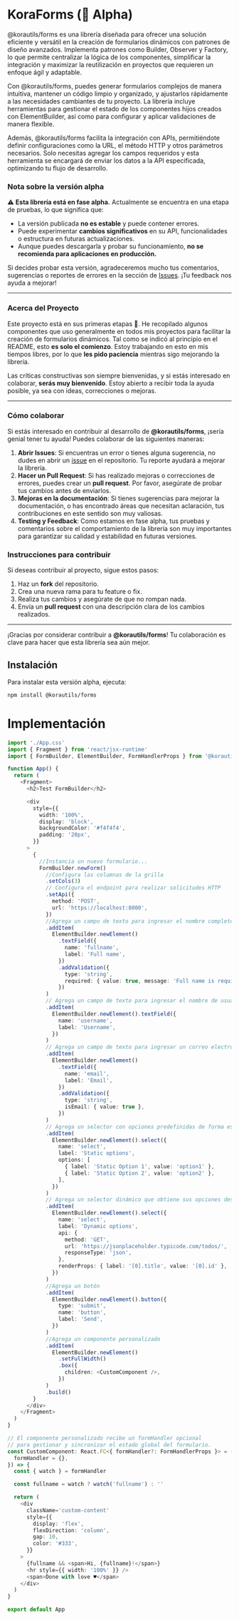 # KoraForms (🚧 Alpha)

@korautils/forms es una librería diseñada para ofrecer una solución eficiente y versátil en la creación de formularios dinámicos con patrones de diseño avanzados. Implementa patrones como Builder, Observer y Factory, lo que permite centralizar la lógica de los componentes, simplificar la integración y maximizar la reutilización en proyectos que requieren un enfoque ágil y adaptable.

Con @korautils/forms, puedes generar formularios complejos de manera intuitiva, mantener un código limpio y organizado, y ajustarlos rápidamente a las necesidades cambiantes de tu proyecto. La librería incluye herramientas para gestionar el estado de los componentes hijos creados con ElementBuilder, así como para configurar y aplicar validaciones de manera flexible.

Además, @korautils/forms facilita la integración con APIs, permitiéndote definir configuraciones como la URL, el método HTTP y otros parámetros necesarios. Solo necesitas agregar los campos requeridos y esta herramienta se encargará de enviar los datos a la API especificada, optimizando tu flujo de desarrollo.

### **Nota sobre la versión alpha**

⚠️ **Esta librería está en fase alpha.** Actualmente se encuentra en una etapa de pruebas, lo que significa que:

- La versión publicada **no es estable** y puede contener errores.
- Puede experimentar **cambios significativos** en su API, funcionalidades o estructura en futuras actualizaciones.
- Aunque puedes descargarla y probar su funcionamiento, **no se recomienda para aplicaciones en producción.**

Si decides probar esta versión, agradeceremos mucho tus comentarios, sugerencias o reportes de errores en la sección de [Issues](https://github.com/korautils/forms). ¡Tu feedback nos ayuda a mejorar!

---

### **Acerca del Proyecto**

Este proyecto está en sus primeras etapas 🚀. He recopilado algunos componentes que uso generalmente en todos mis proyectos para facilitar la creación de formularios dinámicos. Tal como se indicó al principio en el README, esto **es solo el comienzo**. Estoy trabajando en esto en mis tiempos libres, por lo que **les pido paciencia** mientras sigo mejorando la librería.

Las críticas constructivas son siempre bienvenidas, y si estás interesado en colaborar, **serás muy bienvenido**. Estoy abierto a recibir toda la ayuda posible, ya sea con ideas, correcciones o mejoras.

---

### **Cómo colaborar**

Si estás interesado en contribuir al desarrollo de **@korautils/forms**, ¡sería genial tener tu ayuda! Puedes colaborar de las siguientes maneras:

1. **Abrir Issues**: Si encuentras un error o tienes alguna sugerencia, no dudes en abrir un [issue](https://github.com/korautils/forms/issues) en el repositorio. Tu reporte ayudará a mejorar la librería.
2. **Hacer un Pull Request**: Si has realizado mejoras o correcciones de errores, puedes crear un **pull request**. Por favor, asegúrate de probar tus cambios antes de enviarlos.
3. **Mejoras en la documentación**: Si tienes sugerencias para mejorar la documentación, o has encontrado áreas que necesitan aclaración, tus contribuciones en este sentido son muy valiosas.
4. **Testing y Feedback**: Como estamos en fase alpha, tus pruebas y comentarios sobre el comportamiento de la librería son muy importantes para garantizar su calidad y estabilidad en futuras versiones.

### **Instrucciones para contribuir**

Si deseas contribuir al proyecto, sigue estos pasos:

1. Haz un **fork** del repositorio.
2. Crea una nueva rama para tu feature o fix.
3. Realiza tus cambios y asegúrate de que no rompan nada.
4. Envía un **pull request** con una descripción clara de los cambios realizados.

---

¡Gracias por considerar contribuir a **@korautils/forms**! Tu colaboración es clave para hacer que esta librería sea aún mejor.

## Instalación

Para instalar esta versión alpha, ejecuta:

```bash
npm install @korautils/forms
```

# Implementación

```ts
import './App.css'
import { Fragment } from 'react/jsx-runtime'
import { FormBuilder, ElementBuilder, FormHandlerProps } from '@korautils/forms'

function App() {
  return (
    <Fragment>
      <h2>Test FormBuilder</h2>

      <div
        style={{
          width: '100%',
          display: 'block',
          backgroundColor: '#f4f4f4',
          padding: '20px',
        }}
      >
        {
          //Instancia un nuevo formulario...
          FormBuilder.newForm()
            //Configura las columnas de la grilla
            .setCols(3)
            // Configura el endpoint para realizar solicitudes HTTP
            .setApi({
              method: 'POST',
              url: 'https://localhost:8000',
            })
            //Agrega un campo de texto para ingresar el nombre completo
            .addItem(
              ElementBuilder.newElement()
                .textField({
                  name: 'fullname',
                  label: 'Full name',
                })
                .addValidation({
                  type: 'string',
                  required: { value: true, message: 'Full name is required' },
                })
            )
            // Agrega un campo de texto para ingresar el nombre de usuario
            .addItem(
              ElementBuilder.newElement().textField({
                name: 'username',
                label: 'Username',
              })
            )
            // Agrega un campo de texto para ingresar un correo electrónico con validación de formato
            .addItem(
              ElementBuilder.newElement()
                .textField({
                  name: 'email',
                  label: 'Email',
                })
                .addValidation({
                  type: 'string',
                  isEmail: { value: true },
                })
            )
            // Agrega un selector con opciones predefinidas de forma estática
            .addItem(
              ElementBuilder.newElement().select({
                name: 'select',
                label: 'Static options',
                options: [
                  { label: 'Static Option 1', value: 'option1' },
                  { label: 'Static Option 2', value: 'option2' },
                ],
              })
            )
            // Agrega un selector dinámico que obtiene sus opciones desde una API
            .addItem(
              ElementBuilder.newElement().select({
                name: 'select',
                label: 'Dynamic options',
                api: {
                  method: 'GET',
                  url: 'https://jsonplaceholder.typicode.com/todos/',
                  responseType: 'json',
                },
                renderProps: { label: '[0].title', value: '[0].id' },
              })
            )
            //Agrega un botón
            .addItem(
              ElementBuilder.newElement().button({
                type: 'submit',
                name: 'button',
                label: 'Send',
              })
            )
            //Agrega un componente personalizado
            .addItem(
              ElementBuilder.newElement()
                .setFullWidth()
                .box({
                  children: <CustomComponent />,
                })
            )
            .build()
        }
      </div>
    </Fragment>
  )
}

// El componente personalizado recibe un formHandler opcional
// para gestionar y sincronizar el estado global del formulario.
const CustomComponent: React.FC<{ formHandler?: FormHandlerProps }> = ({
  formHandler = {},
}) => {
  const { watch } = formHandler

  const fullname = watch ? watch('fullname') : ''

  return (
    <div
      className='custom-content'
      style={{
        display: 'flex',
        flexDirection: 'column',
        gap: 10,
        color: '#333',
      }}
    >
      {fullname && <span>Hi, {fullname}!</span>}
      <hr style={{ width: '100%' }} />
      <span>Done with love ♥️</span>
    </div>
  )
}

export default App
```
